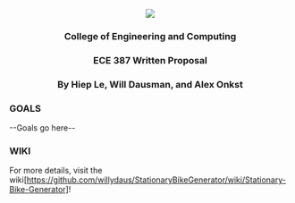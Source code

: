 <p align="center">
  <img src="https://specials-images.forbesimg.com/imageserve/557f3a3ae4b017853ecec0cf/300x300.jpg">
</p>
<h3 align="center">College of Engineering and Computing</h3>
<h3 align="center">ECE 387 Written Proposal</h3>
<h3 align="center">By Hiep Le, Will Dausman, and Alex Onkst</h3>

### GOALS
--Goals go here--

### WIKI
For more details, visit the wiki[https://github.com/willydaus/StationaryBikeGenerator/wiki/Stationary-Bike-Generator]!
